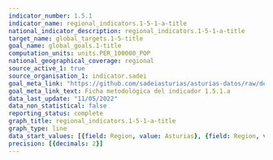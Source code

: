 ```yaml
---
indicator_number: 1.5.1
indicator_name: regional_indicators.1-5-1-a-title
national_indicator_description: regional_indicators.1-5-1-a-title
target_name: global_targets.1-5-title
goal_name: global_goals.1-title
computation_units: units.PER_100000_POP
national_geographical_coverage: regional
source_active_1: true
source_organisation_1: indicator.sadei
goal_meta_link: "https://github.com/sadeiasturias/asturias-datos/raw/develop/descargas/metodologia/1.5.1.a.pdf"
goal_meta_link_text: Ficha metodológica del indicador 1.5.1.a
data_last_update: "11/05/2022"
data_non_statistical: false
reporting_status: complete
graph_title: regional_indicators.1-5-1-a-title
graph_type: line
data_start_values: [{field: Region, value: Asturias}, {field: Region, value: España}]
precision: [{decimals: 2}]
---
```

